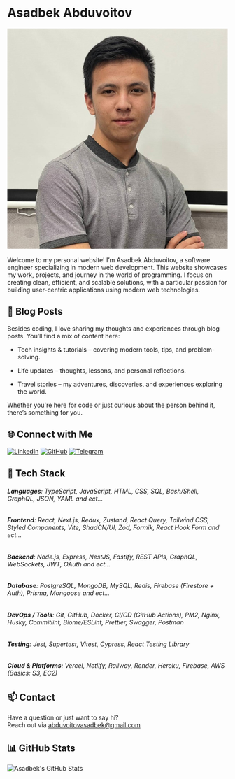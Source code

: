# Asadbek Abduvoitov 

![Alt text](/public/me.png)

Welcome to my personal website! I’m Asadbek Abduvoitov, a software engineer specializing in modern web development. This website showcases my work, projects, and journey in the world of programming. I focus on creating clean, efficient, and scalable solutions, with a particular passion for building user-centric applications using modern web technologies.

## 📝 Blog Posts
Besides coding, I love sharing my thoughts and experiences through blog posts. You’ll find a mix of content here:

- Tech insights & tutorials – covering modern tools, tips, and problem-solving.

- Life updates – thoughts, lessons, and personal reflections.

- Travel stories – my adventures, discoveries, and experiences exploring the world.

Whether you're here for code or just curious about the person behind it, there’s something for you.

## 🌐 Connect with Me

[![LinkedIn](https://img.shields.io/badge/LinkedIn-blue?logo=linkedin&style=flat-square)](https://www.linkedin.com/in/abduvoitov-asadbek/)
[![GitHub](https://img.shields.io/badge/GitHub-black?logo=github&style=flat-square)](https://github.com/aad05)
[![Telegram](https://img.shields.io/badge/Telegram-2CA5E0?logo=telegram&logoColor=white&style=flat-square)](https://t.me/@al_asadullah)

## 🚀 Tech Stack

###### **Languages**: TypeScript, JavaScript, HTML, CSS, SQL, Bash/Shell, GraphQL, JSON, YAML and ect...
###### **Frontend**: React, Next.js, Redux, Zustand, React Query, Tailwind CSS, Styled Components, Vite, ShadCN/UI, Zod, Formik, React Hook Form and ect... 
###### **Backend**: Node.js, Express, NestJS, Fastify, REST APIs, GraphQL, WebSockets, JWT, OAuth and ect...
###### **Database**: PostgreSQL, MongoDB, MySQL, Redis, Firebase (Firestore + Auth), Prisma, Mongoose and ect...
###### **DevOps / Tools**: Git, GitHub, Docker, CI/CD (GitHub Actions), PM2, Nginx, Husky, Commitlint, Biome/ESLint, Prettier, Swagger, Postman
###### **Testing**: Jest, Supertest, Vitest, Cypress, React Testing Library
###### **Cloud & Platforms**: Vercel, Netlify, Railway, Render, Heroku, Firebase, AWS (Basics: S3, EC2)

## 📫 Contact

Have a question or just want to say hi?  
Reach out via [abduvoitovasadbek@gmail.com](mailto:abduvoitovasadbek@gmail.com)

## 📊 GitHub Stats

![Asadbek's GitHub Stats](https://github-readme-stats.vercel.app/api?username=aad05&show_icons=true&theme=radical)
